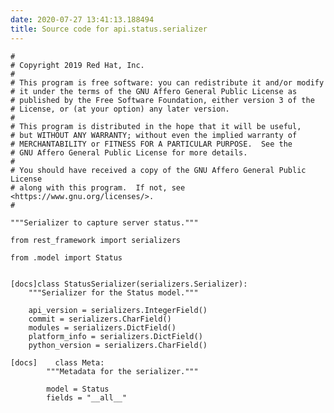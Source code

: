 ```yaml
---
date: 2020-07-27 13:41:13.188494
title: Source code for api.status.serializer
---
```


<div class="highlight">

    #
    # Copyright 2019 Red Hat, Inc.
    #
    # This program is free software: you can redistribute it and/or modify
    # it under the terms of the GNU Affero General Public License as
    # published by the Free Software Foundation, either version 3 of the
    # License, or (at your option) any later version.
    #
    # This program is distributed in the hope that it will be useful,
    # but WITHOUT ANY WARRANTY; without even the implied warranty of
    # MERCHANTABILITY or FITNESS FOR A PARTICULAR PURPOSE.  See the
    # GNU Affero General Public License for more details.
    #
    # You should have received a copy of the GNU Affero General Public License
    # along with this program.  If not, see <https://www.gnu.org/licenses/>.
    #
    
    """Serializer to capture server status."""
    
    from rest_framework import serializers
    
    from .model import Status
    
    
    [docs]class StatusSerializer(serializers.Serializer):
        """Serializer for the Status model."""
    
        api_version = serializers.IntegerField()
        commit = serializers.CharField()
        modules = serializers.DictField()
        platform_info = serializers.DictField()
        python_version = serializers.CharField()
    
    [docs]    class Meta:
            """Metadata for the serializer."""
    
            model = Status
            fields = "__all__"

</div>